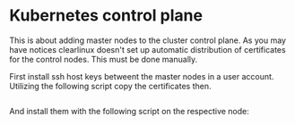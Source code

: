 # Kubernetes control plane

This is about adding master nodes to the cluster control plane.
As you may have notices clearlinux doesn't set up automatic distribution of
certificates for the control nodes. This must be done manually.

First install ssh host keys betweent the master nodes in a user account.
Utilizing the following script copy the certificates then.

```

```

And install them with the following script on the respective node:

```
```



